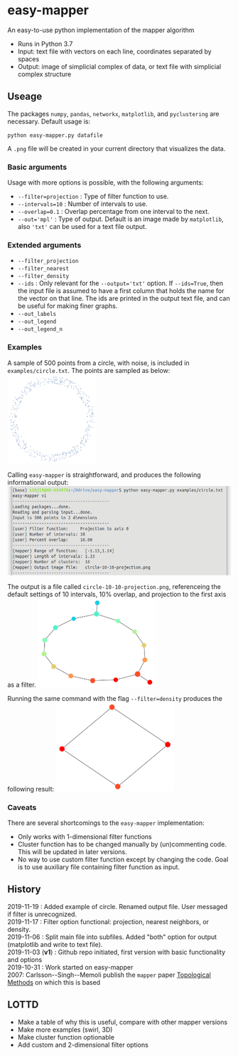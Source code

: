 # easy-mapper
An easy-to-use python implementation of the mapper algorithm

+ Runs in Python 3.7
+ Input: text file with vectors on each line, coordinates separated by spaces
+ Output: image of simplicial complex of data, or text file with simplicial complex structure

## Useage
The packages `numpy`, `pandas`, `networkx`, `matplotlib`, and `pyclustering` are necessary. Default usage is:

```
python easy-mapper.py datafile
```
A `.png` file will be created in your current directory that visualizes the data.

### Basic arguments
Usage with more options is possible, with the following arguments:
+ `--filter=projection` : Type of filter function to use.
+ `--intervals=10` : Number of intervals to use.
+ `--overlap=0.1` : Overlap percentage from one interval to the next.
+ `--out='mpl'` : Type of output. Default is an image made by `matplotlib`, also `'txt'` can be used for a text file output.

### Extended arguments
+ `--filter_projection`
+ `--filter_nearest`
+ `--filter_density`
+ `--ids` : Only relevant for the `--output='txt'` option. If `--ids=True`, then the input file is assumed to have a first column that holds the name for the vector on that line. The ids are printed in the output text file, and can be useful for making finer graphs. 
+ `--out_labels`
+ `--out_legend`
+ `--out_legend_n`

### Examples
A sample of 500 points from a circle, with noise, is included in `examples/circle.txt`. The points are sampled as below:
<img style="text-align:center;" height="200" src="https://raw.githubusercontent.com/jlazovskis/easy-mapper/master/examples/circle.png"/>

Calling `easy-mapper` is straightforward, and produces the following informational output:
<img style="text-align:center;" height="200" src="https://raw.githubusercontent.com/jlazovskis/easy-mapper/master/examples/terminal-example.png"/>

The output is a file called `circle-10-10-projection.png`, referenceing the default settings of 10 intervals, 10% overlap, and projection to the first axis as a filter.
<img style="text-align:center;" height="200" src="https://raw.githubusercontent.com/jlazovskis/easy-mapper/master/examples/circle-10-10-projection.png"/>

Running the same command with the flag `--filter=density` produces the following result:
<img style="text-align:center;" height="200" src="https://raw.githubusercontent.com/jlazovskis/easy-mapper/master/examples/circle-10-10-density.png"/>

### Caveats
There are several shortcomings to the `easy-mapper` implementation:
+ Only works with 1-dimensional filter functions
+ Cluster function has to be changed manually by (un)commenting code. This will be updated in later versions.
+ No way to use custom filter function except by changing the code. Goal is to use auxiliary file containing filter function as input.

## History
2019-11-19 : Added example of circle. Renamed output file. User messaged if filter is unrecognized.<br>
2019-11-17 : Filter option functional: projection, nearest neighbors, or density.<br>
2019-11-06 : Split main file into subfiles. Added "both" option for output (matplotlib and write to text file).<br>
2019-11-03 (<strong>v1</strong>) : Github repo initiated, first version with basic functionality and options<br>
2019-10-31 : Work started on easy-mapper<br>
2007: Carlsson--Singh--Memoli publish the `mapper` paper [Topological Methods](https://research.math.osu.edu/tgda/mapperPBG.pdf) on which this is based

## LOTTD
+ Make a table of why this is useful, compare with other mapper versions
+ Make more examples (swirl, 3D)
+ Make cluster function optionable
+ Add custom and 2-dimensional filter options